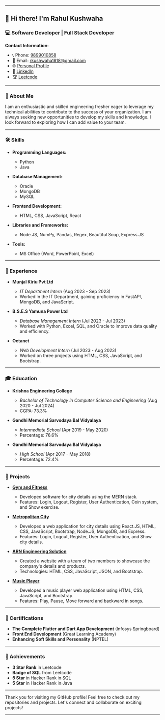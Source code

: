 
---

## 👋 Hi there! I'm Rahul Kushwaha

### 💻 Software Developer | Full Stack Developer

**Contact Information:**
- 📞 Phone: [9899010858](tel:9899010858)
- 📧 Email: [rkushwaha1818@gmail.com](mailto:rkushwaha1818@gmail.com)
- 🌐 [Personal Profile](https://rahulk1818.github.io/Profile)
- 🔗 [LinkedIn](https://www.linkedin.com/in/rahul-kushwaha1818)
- 🏆 [Leetcode](https://leetcode.com/rkushwaha1818/)

---

### 🚀 About Me
I am an enthusiastic and skilled engineering fresher eager to leverage my technical abilities to contribute to the success of your organization. I am always seeking new opportunities to develop my skills and knowledge. I look forward to exploring how I can add value to your team.

---

### 🛠️ Skills

- **Programming Languages:**
  - Python
  - Java

- **Database Management:**
  - Oracle
  - MongoDB
  - MySQL

- **Frontend Development:**
  - HTML, CSS, JavaScript, React

- **Libraries and Frameworks:**
  - Node.JS, NumPy, Pandas, Regex, Beautiful Soup, Express.JS

- **Tools:**
  - MS Office (Word, PowerPoint, Excel)

---

### 🏢 Experience

- **Munjal Kiriu Pvt Ltd**
  - *IT Department Intern* (Aug 2023 - Sep 2023)
  - Worked in the IT Department, gaining proficiency in FastAPI, MongoDB, and JavaScript.

- **B.S.E.S Yamuna Power Ltd**
  - *Database Management Intern* (Jul 2023 - Jul 2023)
  - Worked with Python, Excel, SQL, and Oracle to improve data quality and efficiency.

- **Octanet**
  - *Web Development Intern* (Jul 2023 - Aug 2023)
  - Worked on three projects using HTML, CSS, JavaScript, and Bootstrap.

---

### 🎓 Education

- **Krishna Engineering College**
  - *Bachelor of Technology in Computer Science and Engineering* (Aug 2020 - Jul 2024)
  - CGPA: 73.3%

- **Gandhi Memorial Sarvodaya Bal Vidyalaya**
  - *Intermediate School* (Apr 2019 - May 2020)
  - Percentage: 76.6%

- **Gandhi Memorial Sarvodaya Bal Vidyalaya**
  - *High School* (Apr 2017 - May 2018)
  - Percentage: 72.4%

---

### 📂 Projects

- **[Gym and Fitness](https://github.com/Rahul-Kushwaha-1818/Gym-and-fitness.git)**
  - Developed software for city details using the MERN stack.
  - Features: Login, Logout, Register, User Authentication, Coin system, and Show exercise.

- **[Metropolitan City](https://github.com/Rahul-Kushwaha-1818/Metropolitan_City.git)**
  - Developed a web application for city details using React.JS, HTML, CSS, JavaScript, Bootstrap, Node.JS, MongoDB, and Express.
  - Features: Login, Logout, Register, User Authentication, and Show city details.

- **[ARN Engineering Solution](https://github.com/Rahul-Kushwaha-1818/ARN_Engineering_Solution.git)**
  - Created a website with a team of two members to showcase the company's details and products.
  - Technologies: HTML, CSS, JavaScript, JSON, and Bootstrap.

- **[Music Player](https://github.com/Rahul-Kushwaha-1818/Song_Player.git)**
  - Developed a music player web application using HTML, CSS, JavaScript, and Bootstrap.
  - Features: Play, Pause, Move forward and backward in songs.

---

### 📜 Certifications

- **The Complete Flutter and Dart App Development** (Infosys Springboard)
- **Front End Development** (Great Learning Academy)
- **Enhancing Soft Skills and Personality** (NPTEL)

---

### 🏅 Achievements

- **3 Star Rank** in Leetcode
- **Badge of SQL** from Leetcode
- **5 Star** in Hacker Rank in SQL
- **5 Star** in Hacker Rank in Java

---

Thank you for visiting my GitHub profile! Feel free to check out my repositories and projects. Let's connect and collaborate on exciting projects!

---
